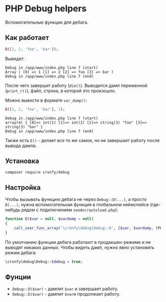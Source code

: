 # PHP Debug helpers

Вспомогательные функции для дебага. 

## Как работает

```php
D([1, 2, 'foo', 'bar']);
```

Выведет:

```
Debug in /app/www/index.php line 7 (start) 
Array ( [0] => 1 [1] => 2 [2] => foo [3] => bar ) 
Debug in /app/www/index.php line 7 (end)
```

После чего завершит работу (`die()`). Выводится дамп переменной (`print_r()`), файл, строка, в которой это
произошло.

Можно вывести в формате `var_dump()`:

```php
D([1, 2, 'foo', 'bar'], 1);
```

```
Debug in /app/www/index.php line 7 (start) 
array(4) { [0]=> int(1) [1]=> int(2) [2]=> string(3) "foo" [3]=> string(3) "bar" } 
Debug in /app/www/index.php line 7 (end)
```

Также есть `E()` - делает все то же самое, но не завершает работу после вывода дампа.

## Установка

```
composer require cronfy/debug
```

## Настройка

Чтобы вызывать функцию дебага не через `Debug::D(...)`, а просто `D(...)`, нужна вспомогательная функция в 
глобальном неймспейсе (где-нибудь рядом с подключением `vendor/autoload.php`):

```php
function D($var = null, $vardump = null)
{
    call_user_func_array('\cronfy\debug\Debug::D', [$var, $vardump, (PHP_VERSION_ID >= 70000) ? 1 : 2]);
}
```

По умолчанию функции дебага работают в продакшен-режиме и не выводят никаких данных. Чтобы видеть дамп, 
нужно явно установить режим дебага:

```php
\cronfy\debug\Debug::$debug = true;
```

## Фунции

 * `Debug::D($var)` - дампит `$var` и завершает работу.
 * `Debug::E($var)` - дампит `$var`и продолжает работу.


